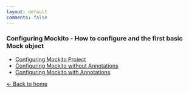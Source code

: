 ```yaml
---
layout: default
comments: false
---
```


### Configuring Mockito - How to configure and the first basic Mock object

- [Configuring Mockito Project](mockito-configuration-project)
- [Configuring Mockito without Annotations](mockito-configuration-without-annotation)
- [Configuring Mockito with Annotations](mockito-configuration-with-annotation)

[<- Back to home](/)
